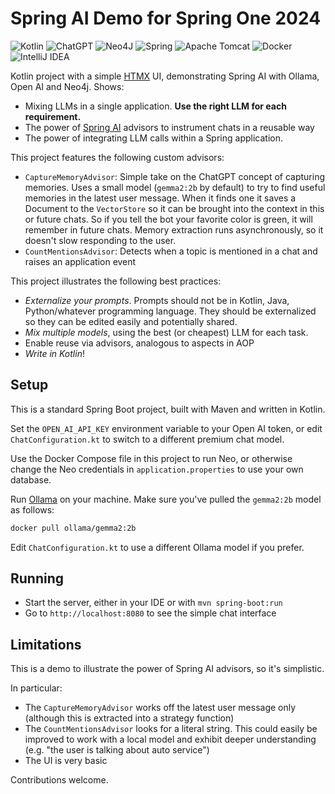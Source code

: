 # Spring AI Demo for Spring One 2024

![Kotlin](https://img.shields.io/badge/kotlin-%237F52FF.svg?style=for-the-badge&logo=kotlin&logoColor=white)
![ChatGPT](https://img.shields.io/badge/chatGPT-74aa9c?style=for-the-badge&logo=openai&logoColor=white)
![Neo4J](https://img.shields.io/badge/Neo4j-008CC1?style=for-the-badge&logo=neo4j&logoColor=white)
![Spring](https://img.shields.io/badge/spring-%236DB33F.svg?style=for-the-badge&logo=spring&logoColor=white)
![Apache Tomcat](https://img.shields.io/badge/apache%20tomcat-%23F8DC75.svg?style=for-the-badge&logo=apache-tomcat&logoColor=black)
![Docker](https://img.shields.io/badge/docker-%230db7ed.svg?style=for-the-badge&logo=docker&logoColor=white)
![IntelliJ IDEA](https://img.shields.io/badge/IntelliJIDEA-000000.svg?style=for-the-badge&logo=intellij-idea&logoColor=white)

Kotlin project with a simple [HTMX](https://htmx.org/) UI, demonstrating Spring AI with Ollama, Open AI and Neo4j.
Shows:

- Mixing LLMs in a single application. **Use the right LLM for each requirement.**
- The power of [Spring AI](https://github.com/spring-projects/spring-ai) advisors to instrument chats in a reusable way
- The power of integrating LLM calls within a Spring application.

This project features the following custom advisors:

- `CaptureMemoryAdvisor`: Simple take on the ChatGPT concept of capturing memories. Uses a small model (`gemma2:2b` by
  default) to try to find useful memories in the latest user message. When it finds one it saves a Document to the
  `VectorStore` so it can be brought into the context in this or future chats. So if you tell the bot your favorite
  color is green, it will remember in future chats. Memory extraction runs asynchronously, so it doesn't slow responding
  to the user.
- `CountMentionsAdvisor`: Detects when a topic is mentioned in a chat and raises an application event

This project illustrates the following best practices:

- _Externalize your prompts_. Prompts should not be in Kotlin, Java, Python/whatever programming language. They should
  be externalized so they can be edited easily and potentially shared.
- _Mix multiple models_, using the best (or cheapest) LLM for each task.
- Enable reuse via advisors, analogous to aspects in AOP
- _Write in Kotlin_!

## Setup

This is a standard Spring Boot project, built with Maven
and written in Kotlin.

Set the `OPEN_AI_API_KEY` environment variable
to your Open AI token, or edit `ChatConfiguration.kt`
to switch to a different premium chat model.

Use the Docker Compose file in this project to run Neo,
or otherwise change the Neo credentials in `application.properties`
to use your own database.

Run [Ollama](https://ollama.com/) on your machine.
Make sure you've pulled the `gemma2:2b` model as follows:

```bash
docker pull ollama/gemma2:2b
```

Edit `ChatConfiguration.kt` to use a different Ollama model if you prefer.

## Running

- Start the server, either in your IDE or with `mvn spring-boot:run`
- Go to `http://localhost:8080` to see the simple chat interface

## Limitations

This is a demo to illustrate the power of Spring AI advisors,
so it's simplistic.

In particular:

- The `CaptureMemoryAdvisor` works off the latest user message only (although this is extracted into a strategy
  function)
- The `CountMentionsAdvisor` looks for a literal string. This could easily be improved to work with a local model and
  exhibit deeper understanding (e.g. "the user is talking about auto service")
- The UI is very basic

Contributions welcome.